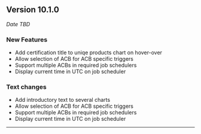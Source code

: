 
## Version 10.1.0
_Date TBD_

### New Features
* Add certification title to uniqe products chart on hover-over
* Allow selection of ACB for ACB specific triggers 
* Support multiple ACBs in required job schedulers 
* Display current time in UTC on job scheduler

### Text changes
* Add introductory text to several charts
* Allow selection of ACB for ACB specific triggers
* Support multiple ACBs in required job schedulers
* Display current time in UTC on job scheduler

---
